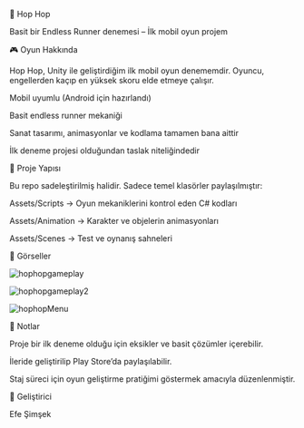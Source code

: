 🏃 Hop Hop

Basit bir Endless Runner denemesi – İlk mobil oyun projem

🎮 Oyun Hakkında

Hop Hop, Unity ile geliştirdiğim ilk mobil oyun denememdir.
Oyuncu, engellerden kaçıp en yüksek skoru elde etmeye çalışır.

Mobil uyumlu (Android için hazırlandı)

Basit endless runner mekaniği

Sanat tasarımı, animasyonlar ve kodlama tamamen bana aittir

İlk deneme projesi olduğundan taslak niteliğindedir

📂 Proje Yapısı

Bu repo sadeleştirilmiş halidir.
Sadece temel klasörler paylaşılmıştır:

Assets/Scripts → Oyun mekaniklerini kontrol eden C# kodları

Assets/Animation → Karakter ve objelerin animasyonları

Assets/Scenes → Test ve oynanış sahneleri


📸 Görseller

![hophopgameplay](https://github.com/user-attachments/assets/73f42abb-31da-4832-bfd6-0b37d1d2aaf7)

![hophopgameplay2](https://github.com/user-attachments/assets/f07a6d56-2453-42da-a409-90bda56265b1)

![hophopMenu](https://github.com/user-attachments/assets/d10407f9-0c15-4165-b7b9-76ec7f953ec6)

📝 Notlar

Proje bir ilk deneme olduğu için eksikler ve basit çözümler içerebilir.

İleride geliştirilip Play Store’da paylaşılabilir.

Staj süreci için oyun geliştirme pratiğimi göstermek amacıyla düzenlenmiştir.

👤 Geliştirici

Efe Şimşek

